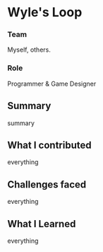 # Wyle's Loop

### Team
Myself, others.

### Role
Programmer & Game Designer

## Summary
summary

## What I contributed
everything

## Challenges faced
everything

## What I Learned
everything




